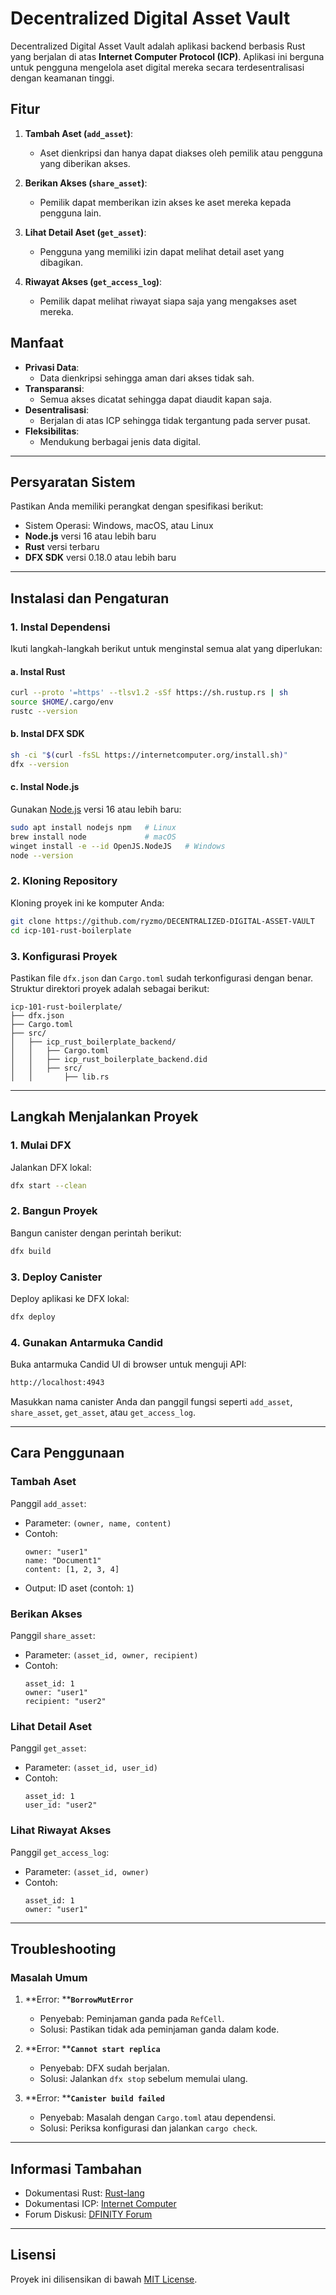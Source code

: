 # Decentralized Digital Asset Vault

Decentralized Digital Asset Vault adalah aplikasi backend berbasis Rust yang berjalan di atas **Internet Computer Protocol (ICP)**. Aplikasi ini berguna untuk pengguna mengelola aset digital mereka secara terdesentralisasi dengan keamanan tinggi.

## Fitur

1. **Tambah Aset (****`add_asset`****)**:

   - Aset dienkripsi dan hanya dapat diakses oleh pemilik atau pengguna yang diberikan akses.

2. **Berikan Akses (****`share_asset`****)**:

   - Pemilik dapat memberikan izin akses ke aset mereka kepada pengguna lain.

3. **Lihat Detail Aset (****`get_asset`****)**:

   - Pengguna yang memiliki izin dapat melihat detail aset yang dibagikan.

4. **Riwayat Akses (****`get_access_log`****)**:

   - Pemilik dapat melihat riwayat siapa saja yang mengakses aset mereka.

## Manfaat

- **Privasi Data**:
  - Data dienkripsi sehingga aman dari akses tidak sah.
- **Transparansi**:
  - Semua akses dicatat sehingga dapat diaudit kapan saja.
- **Desentralisasi**:
  - Berjalan di atas ICP sehingga tidak tergantung pada server pusat.
- **Fleksibilitas**:
  - Mendukung berbagai jenis data digital.

---

## Persyaratan Sistem

Pastikan Anda memiliki perangkat dengan spesifikasi berikut:

- Sistem Operasi: Windows, macOS, atau Linux
- **Node.js** versi 16 atau lebih baru
- **Rust** versi terbaru
- **DFX SDK** versi 0.18.0 atau lebih baru

---

## Instalasi dan Pengaturan

### 1. **Instal Dependensi**

Ikuti langkah-langkah berikut untuk menginstal semua alat yang diperlukan:

#### a. Instal Rust

```bash
curl --proto '=https' --tlsv1.2 -sSf https://sh.rustup.rs | sh
source $HOME/.cargo/env
rustc --version
```

#### b. Instal DFX SDK

```bash
sh -ci "$(curl -fsSL https://internetcomputer.org/install.sh)"
dfx --version
```

#### c. Instal Node.js

Gunakan [Node.js](https://nodejs.org/) versi 16 atau lebih baru:

```bash
sudo apt install nodejs npm   # Linux
brew install node             # macOS
winget install -e --id OpenJS.NodeJS   # Windows
node --version
```

### 2. **Kloning Repository**

Kloning proyek ini ke komputer Anda:

```bash
git clone https://github.com/ryzmo/DECENTRALIZED-DIGITAL-ASSET-VAULT
cd icp-101-rust-boilerplate
```

### 3. **Konfigurasi Proyek**

Pastikan file `dfx.json` dan `Cargo.toml` sudah terkonfigurasi dengan benar. Struktur direktori proyek adalah sebagai berikut:

```
icp-101-rust-boilerplate/
├── dfx.json
├── Cargo.toml
├── src/
│   ├── icp_rust_boilerplate_backend/
│   │   ├── Cargo.toml
│   │   ├── icp_rust_boilerplate_backend.did
│   │   ├── src/
│   │       ├── lib.rs
```

---

## Langkah Menjalankan Proyek

### 1. **Mulai DFX**

Jalankan DFX lokal:

```bash
dfx start --clean
```

### 2. **Bangun Proyek**

Bangun canister dengan perintah berikut:

```bash
dfx build
```

### 3. **Deploy Canister**

Deploy aplikasi ke DFX lokal:

```bash
dfx deploy
```

### 4. **Gunakan Antarmuka Candid**

Buka antarmuka Candid UI di browser untuk menguji API:

```bash
http://localhost:4943
```

Masukkan nama canister Anda dan panggil fungsi seperti `add_asset`, `share_asset`, `get_asset`, atau `get_access_log`.

---

## Cara Penggunaan

### Tambah Aset

Panggil `add_asset`:

- Parameter: `(owner, name, content)`
- Contoh:
  ```
  owner: "user1"
  name: "Document1"
  content: [1, 2, 3, 4]
  ```
- Output: ID aset (contoh: `1`)

### Berikan Akses

Panggil `share_asset`:

- Parameter: `(asset_id, owner, recipient)`
- Contoh:
  ```
  asset_id: 1
  owner: "user1"
  recipient: "user2"
  ```

### Lihat Detail Aset

Panggil `get_asset`:

- Parameter: `(asset_id, user_id)`
- Contoh:
  ```
  asset_id: 1
  user_id: "user2"
  ```

### Lihat Riwayat Akses

Panggil `get_access_log`:

- Parameter: `(asset_id, owner)`
- Contoh:
  ```
  asset_id: 1
  owner: "user1"
  ```

---

## Troubleshooting

### Masalah Umum

1. **Error: ****`BorrowMutError`**

   - Penyebab: Peminjaman ganda pada `RefCell`.
   - Solusi: Pastikan tidak ada peminjaman ganda dalam kode.

2. **Error: ****`Cannot start replica`**

   - Penyebab: DFX sudah berjalan.
   - Solusi: Jalankan `dfx stop` sebelum memulai ulang.

3. **Error: ****`Canister build failed`**

   - Penyebab: Masalah dengan `Cargo.toml` atau dependensi.
   - Solusi: Periksa konfigurasi dan jalankan `cargo check`.

---

## Informasi Tambahan

- Dokumentasi Rust: [Rust-lang](https://www.rust-lang.org/)
- Dokumentasi ICP: [Internet Computer](https://internetcomputer.org/)
- Forum Diskusi: [DFINITY Forum](https://forum.dfinity.org/)

---

## Lisensi

Proyek ini dilisensikan di bawah [MIT License](LICENSE).

